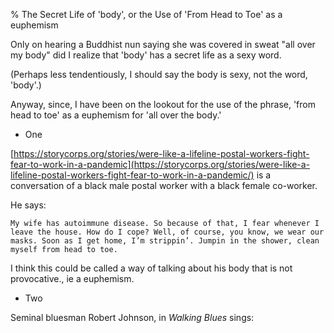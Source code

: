 % The Secret Life of 'body', or the Use of 'From Head to Toe' as a euphemism

Only on hearing a Buddhist nun saying she was covered in sweat "all over my body" did I realize that 'body' has a secret life as a sexy word.

(Perhaps less tendentiously, I should say the body is sexy, not the word, 'body'.)

Anyway, since, I have been on the lookout for the use of the phrase, 'from head to toe' as a euphemism for 'all over the body.'

* One

[https://storycorps.org/stories/were-like-a-lifeline-postal-workers-fight-fear-to-work-in-a-pandemic](https://storycorps.org/stories/were-like-a-lifeline-postal-workers-fight-fear-to-work-in-a-pandemic/) is a conversation of a black male postal worker with a black female co-worker.

He says: 

	My wife has autoimmune disease. So because of that, I fear whenever I leave the house. How do I cope? Well, of course, you know, we wear our masks. Soon as I get home, I’m strippin’. Jumpin in the shower, clean myself from head to toe.

I think this could be called a way of talking about his body that is not provocative., ie a euphemism.

* Two

Seminal bluesman Robert Johnson, in *Walking Blues* sings:

	

